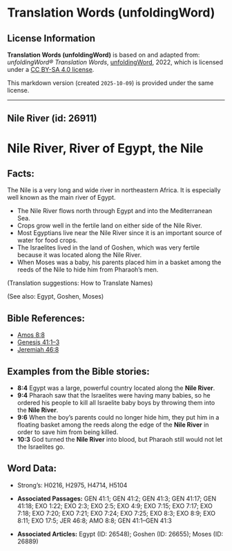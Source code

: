 # Translation Words (unfoldingWord)

## License Information

**Translation Words (unfoldingWord)** is based on and adapted from: _unfoldingWord® Translation Words_, [unfoldingWord](https://unfoldingword.org/utw), 2022, which is licensed under a [CC BY-SA 4.0 license](https://creativecommons.org/licenses/by-sa/4.0/legalcode.en).

This markdown version (created `2025-10-09`) is provided under the same license.



--------------------------------

## Nile River (id: 26911)

Nile River, River of Egypt, the Nile
====================================

Facts:
------

The Nile is a very long and wide river in northeastern Africa. It is especially well known as the main river of Egypt.

* The Nile River flows north through Egypt and into the Mediterranean Sea.
* Crops grow well in the fertile land on either side of the Nile River.
* Most Egyptians live near the Nile River since it is an important source of water for food crops.
* The Israelites lived in the land of Goshen, which was very fertile because it was located along the Nile River.
* When Moses was a baby, his parents placed him in a basket among the reeds of the Nile to hide him from Pharaoh’s men.

(Translation suggestions: How to Translate Names)

(See also: Egypt, Goshen, Moses)

Bible References:
-----------------

* [Amos 8:8](https://ref.ly/Amos8:8)
* [Genesis 41:1–3](https://ref.ly/Gen41:1-Gen41:3)
* [Jeremiah 46:8](https://ref.ly/Jer46:8)

Examples from the Bible stories:
--------------------------------

* **8:4** Egypt was a large, powerful country located along the **Nile River**.
* **9:4** Pharaoh saw that the Israelites were having many babies, so he ordered his people to kill all Israelite baby boys by throwing them into the **Nile River**.
* **9:6** When the boy’s parents could no longer hide him, they put him in a floating basket among the reeds along the edge of the **Nile River** in order to save him from being killed.
* **10:3** God turned the **Nile River** into blood, but Pharaoh still would not let the Israelites go.

Word Data:
----------

* Strong’s: H0216, H2975, H4714, H5104

* **Associated Passages:** GEN 41:1; GEN 41:2; GEN 41:3; GEN 41:17; GEN 41:18; EXO 1:22; EXO 2:3; EXO 2:5; EXO 4:9; EXO 7:15; EXO 7:17; EXO 7:18; EXO 7:20; EXO 7:21; EXO 7:24; EXO 7:25; EXO 8:3; EXO 8:9; EXO 8:11; EXO 17:5; JER 46:8; AMO 8:8; GEN 41:1–GEN 41:3
* **Associated Articles:** Egypt (ID: 26548); Goshen (ID: 26655); Moses (ID: 26889)


